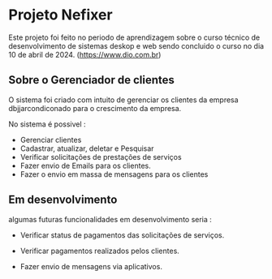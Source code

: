# Projeto Nefixer

Este projeto foi feito no periodo de aprendizagem sobre o curso técnico de desenvolvimento de sistemas deskop e web sendo concluido o curso no dia 10 de abril de 2024.
(https://www.dio.com.br)


## Sobre o Gerenciador de clientes 

O sistema foi criado com intuito de gerenciar os clientes da empresa dbjjarcondiconado para o crescimento da empresa.

No sistema é possivel :

- Gerenciar clientes
- Cadastrar, atualizar, deletar e Pesquisar
- Verificar solicitações de prestações de serviços
- Fazer envio de Emails para os clientes.
- Fazer o envio em massa de mensagens para os clientes


## Em desenvolvimento 

algumas futuras funcionalidades em desenvolvimento seria : 

- Verificar status de pagamentos das solicitações de serviços.

- Verificar pagamentos realizados pelos clientes.

- Fazer envio de mensagens via aplicativos.